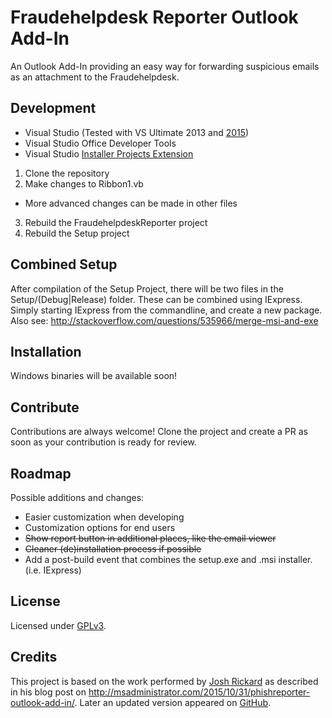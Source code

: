 # Fraudehelpdesk Reporter Outlook Add-In 

An Outlook Add-In providing an easy way for forwarding suspicious emails as an attachment to the Fraudehelpdesk.

## Development

* Visual Studio (Tested with VS Ultimate 2013 and [2015](https://github.com/MSAdministrator/PhishReporter-Outlook-Add-In#requirements-to-buildcustomize-the-phishreporter-outlook-add-in))
* Visual Studio Office Developer Tools
* Visual Studio [Installer Projects Extension](https://visualstudiogallery.msdn.microsoft.com/9abe329c-9bba-44a1-be59-0fbf6151054d)

1. Clone the repository
2. Make changes to Ribbon1.vb
  * More advanced changes can be made in other files
3. Rebuild the FraudehelpdeskReporter project
4. Rebuild the Setup project


## Combined Setup

After compilation of the Setup Project, there will be two files in the Setup/(Debug|Release) folder. These can be 
combined using IExpress. Simply starting IExpress from the commandline, and create a new package. Also see: 
http://stackoverflow.com/questions/535966/merge-msi-and-exe


## Installation

Windows binaries will be available soon!

## Contribute

Contributions are always welcome! Clone the project and create a PR as soon as your contribution is ready for review.

## Roadmap

Possible additions and changes:

* Easier customization when developing
* Customization options for end users
* ~~Show report button in additional places, like the email viewer~~
* ~~Cleaner (de)installation process if possible~~
* Add a post-build event that combines the setup.exe and .msi installer. (i.e. IExpress)

## License

Licensed under [GPLv3](LICENSE).

## Credits

This project is based on the work performed by [Josh Rickard](http://msadministrator.com/) as described in his blog post on http://msadministrator.com/2015/10/31/phishreporter-outlook-add-in/. Later an updated version appeared on [GitHub](https://github.com/MSAdministrator/PhishReporter-Outlook-Add-In).